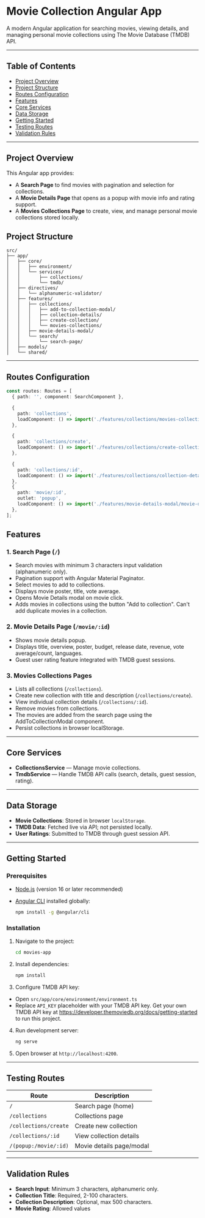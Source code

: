 # Movie Collection Angular App

A modern Angular application for searching movies, viewing details, and managing personal movie collections using The Movie Database (TMDB) API.

---

## Table of Contents

* [Project Overview](#project-overview)
* [Project Structure](#project-structure)
* [Routes Configuration](#routes-configuration)
* [Features](#features)
* [Core Services](#core-services)
* [Data Storage](#data-storage)
* [Getting Started](#getting-started)
* [Testing Routes](#testing-routes)
* [Validation Rules](#validation-rules)

-------------------------------

## Project Overview

This Angular app provides:

* A **Search Page** to find movies with pagination and selection for collections.
* A **Movie Details Page** that opens as a popup with movie info and rating support.
* A **Movies Collections Page** to create, view, and manage personal movie collections stored locally.


## Project Structure

```
src/
├── app/
│   ├── core/
│   │   ├── environment/                 
│   │   └── services/
│   │       ├── collections/             
│   │       └── tmdb/                    
│   ├── directives/
│   │   └── alphanumeric-validator/     
│   ├── features/
│   │   ├── collections/
│   │   │   ├── add-to-collection-modal/   
│   │   │   ├── collection-details/        
│   │   │   ├── create-collection/          
│   │   │   └── movies-collections/         
│   │   ├── movie-details-modal/             
│   │   └── search/
│   │       └── search-page/                
│   ├── models/                            
│   └── shared/                            
```

---

## Routes Configuration

```typescript
const routes: Routes = [
  { path: '', component: SearchComponent },

  { 
    path: 'collections', 
    loadComponent: () => import('./features/collections/movies-collections/movies-collections.component').then(m => m.MoviesCollectionsComponent)
  },

  { 
    path: 'collections/create', 
    loadComponent: () => import('./features/collections/create-collection/create-collection.component').then(m => m.CreateCollectionComponent)
  },

  { 
    path: 'collections/:id', 
    loadComponent: () => import('./features/collections/collection-details/collection-details.component').then(m => m.CollectionDetailsComponent)
  },
  {
    path: 'movie/:id',
    outlet: 'popup',
    loadComponent: () => import('./features/movie-details-modal/movie-details-modal.component').then(m => m.MovieDetailsModalComponent)
  },
];
```

## Features

### 1. Search Page (`/`)

* Search movies with minimum 3 characters input validation (alphanumeric only).
* Pagination support with Angular Material Paginator.
* Select movies to add to collections.
* Displays movie poster, title, vote average.
* Opens Movie Details modal on movie click.
* Adds movies in collections using the button "Add to collection". Can't add duplicate movies in a collection.

### 2. Movie Details Page (`/movie/:id`)

* Shows movie details popup.
* Displays title, overview, poster, budget, release date, revenue, vote average/count, languages.
* Guest user rating feature integrated with TMDB guest sessions.

### 3. Movies Collections Pages

* Lists all collections (`/collections`).
* Create new collection with title and description (`/collections/create`).
* View individual collection details (`/collections/:id`).
* Remove movies from collections. 
* The movies are added from the search page using the AddToCollectionModal component.
* Persist collections in browser localStorage.

---

## Core Services

* **CollectionsService** — Manage movie collections.
* **TmdbService** — Handle TMDB API calls (search, details, guest session, rating).

---

## Data Storage

* **Movie Collections**: Stored in browser `localStorage`.
* **TMDB Data**: Fetched live via API; not persisted locally.
* **User Ratings**: Submitted to TMDB through guest session API.

---

## Getting Started

### Prerequisites

* [Node.js](https://nodejs.org/en/download/) (version 16 or later recommended)
* [Angular CLI](https://angular.io/cli) installed globally:

  ```bash
  npm install -g @angular/cli
  ```

### Installation

1. Navigate to the project:

   ```bash
   cd movies-app
   ```

2. Install dependencies:

   ```bash
   npm install
   ```

3. Configure TMDB API key:

* Open `src/app/core/environment/environment.ts`
* Replace `API_KEY` placeholder with your TMDB API key. Get your own TMDB API key at https://developer.themoviedb.org/docs/getting-started to run this project.

4. Run development server:

   ```bash
   ng serve
   ```

5. Open browser at `http://localhost:4200`.

---

## Testing Routes

| Route                 | Description              |
| --------------------- | ------------------------ |
| `/`                   | Search page (home)       |
| `/collections`        | Collections page         |
| `/collections/create` | Create new collection    |
| `/collections/:id`    | View collection details  |
| `/(popup:/movie/:id)` | Movie details page/modal |

---

## Validation Rules

* **Search Input**: Minimum 3 characters, alphanumeric only.
* **Collection Title**: Required, 2-100 characters.
* **Collection Description**: Optional, max 500 characters.
* **Movie Rating**: Allowed values